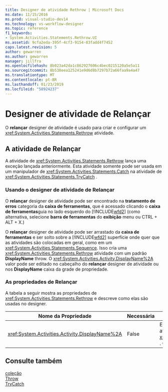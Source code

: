 ```yaml
---
title: Designer de atividade Rethrow | Microsoft Docs
ms.date: 11/15/2016
ms.prod: visual-studio-dev14
ms.technology: vs-workflow-designer
ms.topic: reference
f1_keywords:
- System.Activities.Statements.Rethrow.UI
ms.assetid: 9cfa2eda-395f-4cf3-9154-83fadd4f7452
caps.latest.revision: 5
author: gewarren
ms.author: gewarren
manager: jillfra
ms.openlocfilehash: 8b023a42da1c862927606c4bec0215120a5e5a11
ms.sourcegitcommit: 8b538eea125241e9d6d8b7297b72a66faa9a4a47
ms.translationtype: MT
ms.contentlocale: pt-BR
ms.lasthandoff: 01/23/2019
ms.locfileid: "58924237"
---
```

# <a name="rethrow-activity-designer"></a>Designer de atividade de Relançar
O **relançar** designer de atividade é usado para criar e configurar um <xref:System.Activities.Statements.Rethrow> atividade.  
  
## <a name="the-rethrow-activity"></a>A atividade de Relançar  
 A atividade de <xref:System.Activities.Statements.Rethrow> lança uma exceção lançada anteriormente. Esta atividade somente pode ser usada em um manipulador de <xref:System.Activities.Statements.Catch> na atividade de <xref:System.Activities.Statements.TryCatch> .  
  
### <a name="using-the-rethrow-activity-designer"></a>Usando o designer de atividade de Relançar  
 O **relançar** designer de atividade pode ser encontrado na **tratamento de erros** categoria da **caixa de ferramentas**, que é acessado clicando o **caixa de ferramentas**guia no lado esquerdo do [!INCLUDE[wfd2](../includes/wfd2-md.md)] (como alternativa, selecione **barra de ferramentas** do **exibição** menu ou CTRL + ALT + X.)  
  
 O **relançar** designer de atividade pode ser arrastado da **caixa de ferramentas** e ser solto sobre a [!INCLUDE[wfd2](../includes/wfd2-md.md)] superfície onde quer que as atividades são colocadas em geral, como em um <xref:System.Activities.Statements.Sequence>. Isso cria uma <xref:System.Activities.Statements.Rethrow> atividade com um padrão **DisplayName** throw. O <xref:System.Activities.Activity.DisplayName%2A> valor pode ser editado no cabeçalho do **relançar** designer de atividade ou nos **DisplayName** caixa da grade de propriedade.  
  
### <a name="the-rethrow-properties"></a>As propriedades de Relançar  
 A tabela a seguir mostra as propriedades de <xref:System.Activities.Statements.Rethrow> e descreve como elas são usadas no designer.  
  
|Nome da Propriedade|Necessária|Uso|  
|-------------------|--------------|-----------|  
|<xref:System.Activities.Activity.DisplayName%2A>|False|Especifica o nome amigável opcional de atividade de <xref:System.Activities.Statements.Rethrow> . O padrão é Relançar.|  
  
## <a name="see-also"></a>Consulte também  
 [coleção](../workflow-designer/collection-activity-designers.md)   
 [Throw](../workflow-designer/throw-activity-designer.md)   
 [TryCatch](../workflow-designer/trycatch-activity-designer.md)
